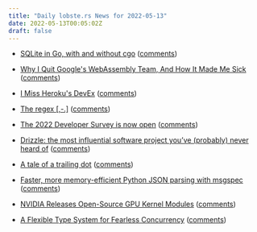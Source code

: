 ```yaml
---
title: "Daily lobste.rs News for 2022-05-13"
date: 2022-05-13T00:05:02Z
draft: false
---
```






- [SQLite in Go, with and without cgo](https://datastation.multiprocess.io/blog/2022-05-12-sqlite-in-go-with-and-without-cgo.html)
  ([comments](https://lobste.rs/s/jdxhu9/sqlite_go_with_without_cgo))



- [Why I Quit Google's WebAssembly Team, And How It Made Me Sick](https://medium.com/@katelyngadd/why-i-quit-googles-webassembly-team-and-how-it-made-me-sick-c50ef562ce1)
  ([comments](https://lobste.rs/s/edbrbm/why_i_quit_google_s_webassembly_team_how_it))



- [I Miss Heroku's DevEx](https://christine.website/blog/heroku-devex-2022-05-12)
  ([comments](https://lobste.rs/s/mslklq/i_miss_heroku_s_devex))



- [The regex [,-.]](https://pboyd.io/posts/comma-dash-dot/)
  ([comments](https://lobste.rs/s/h5nhrq/regex))



- [The 2022 Developer Survey is now open](https://stackoverflow.blog/2022/05/11/stack-overflow-2022-developer-survey-is-open/)
  ([comments](https://lobste.rs/s/zgtt6e/2022_developer_survey_is_now_open))



- [Drizzle: the most influential software project you’ve (probably) never heard of](https://xahteiwi.eu/blog/2022/05/10/drizzle/)
  ([comments](https://lobste.rs/s/kjhwct/drizzle_most_influential_software))



- [A tale of a trailing dot](https://daniel.haxx.se/blog/2022/05/12/a-tale-of-a-trailing-dot/)
  ([comments](https://lobste.rs/s/7b4qgp/tale_trailing_dot))



- [Faster, more memory-efficient Python JSON parsing with msgspec](https://pythonspeed.com/articles/faster-python-json-parsing/)
  ([comments](https://lobste.rs/s/sunf8h/faster_more_memory_efficient_python_json))



- [NVIDIA Releases Open-Source GPU Kernel Modules](https://developer.nvidia.com/blog/nvidia-releases-open-source-gpu-kernel-modules/)
  ([comments](https://lobste.rs/s/rhcmlf/nvidia_releases_open_source_gpu_kernel))



- [A Flexible Type System for Fearless Concurrency](https://www.cs.cornell.edu/andru/papers/gallifrey-types/)
  ([comments](https://lobste.rs/s/otbljx/flexible_type_system_for_fearless))


